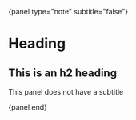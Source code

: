 {panel type="note" subtitle="false"}

# Heading

## This is an h2 heading

This panel does not have a subtitle

{panel end}
